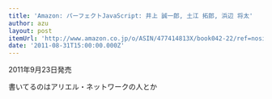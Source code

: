 ```yaml
---
title: 'Amazon: パーフェクトJavaScript: 井上 誠一郎, 土江 拓郎, 浜辺 将太'
author: azu
layout: post
itemUrl: 'http://www.amazon.co.jp/o/ASIN/477414813X/book042-22/ref=nosim'
date: '2011-08-31T15:00:00.000Z'
---
```

2011年9月23日発売

書いてるのはアリエル・ネットワークの人とか
